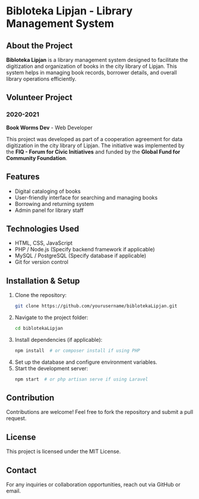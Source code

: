 # Bibloteka Lipjan - Library Management System

## About the Project

**Bibloteka Lipjan** is a library management system designed to facilitate the digitization and organization of books in the city library of Lipjan. This system helps in managing book records, borrower details, and overall library operations efficiently.

## Volunteer Project

### **2020-2021**  
**Book Worms Dev** - Web Developer  

This project was developed as part of a cooperation agreement for data digitization in the city library of Lipjan. The initiative was implemented by the **FIQ - Forum for Civic Initiatives** and funded by the **Global Fund for Community Foundation**.

## Features
- Digital cataloging of books
- User-friendly interface for searching and managing books
- Borrowing and returning system
- Admin panel for library staff

## Technologies Used
- HTML, CSS, JavaScript
- PHP / Node.js (Specify backend framework if applicable)
- MySQL / PostgreSQL (Specify database if applicable)
- Git for version control

## Installation & Setup
1. Clone the repository:  
   ```bash
   git clone https://github.com/yourusername/biblotekaLipjan.git
   ```
2. Navigate to the project folder:  
   ```bash
   cd biblotekaLipjan
   ```
3. Install dependencies (if applicable):  
   ```bash
   npm install  # or composer install if using PHP
   ```
4. Set up the database and configure environment variables.
5. Start the development server:  
   ```bash
   npm start  # or php artisan serve if using Laravel
   ```

## Contribution
Contributions are welcome! Feel free to fork the repository and submit a pull request.

## License
This project is licensed under the MIT License.

## Contact
For any inquiries or collaboration opportunities, reach out via GitHub or email.

